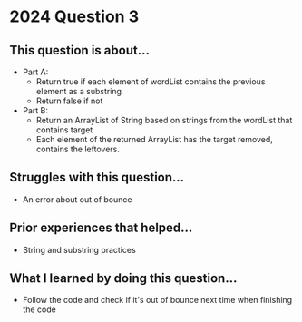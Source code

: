 # 2024 Question 3

## This question is about...
- Part A:
  - Return true if each element of wordList contains the previous element as a substring
  - Return false if not
- Part B:
  - Return an ArrayList of String based on strings from the wordList that contains target
  - Each element of the returned ArrayList has the target removed, contains the leftovers.

## Struggles with this question...
- An error about out of bounce

## Prior experiences that helped...
- String and substring practices 

## What I learned by doing this question...
- Follow the code and check if it's out of bounce next time when finishing the code
